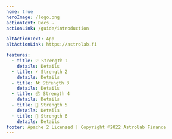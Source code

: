 ```yaml
---
home: true
heroImage: /logo.png
actionText: Docs →
actionLink: /guide/introduction

altActionText: App
altActionLink: https://astrolab.fi

features:
  - title: 💡 Strength 1
    details: Details
  - title: ⚡️ Strength 2
    details: Details
  - title: 🛠️ Strength 3
    details: Details
  - title: 📦 Strength 4
    details: Details
  - title: 🔩 Strength 5
    details: Details
  - title: 🔑 Strength 6
    details: Details
footer: Apache 2 Licensed | Copyright ©2022 Astrolab Finance
---
```


